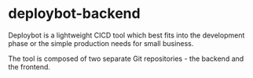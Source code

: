 # deploybot-backend

Deploybot is a lightweight CICD tool which best fits into the development phase or the simple production needs for small business.

The tool is composed of two separate Git repositories - the backend and the frontend.
